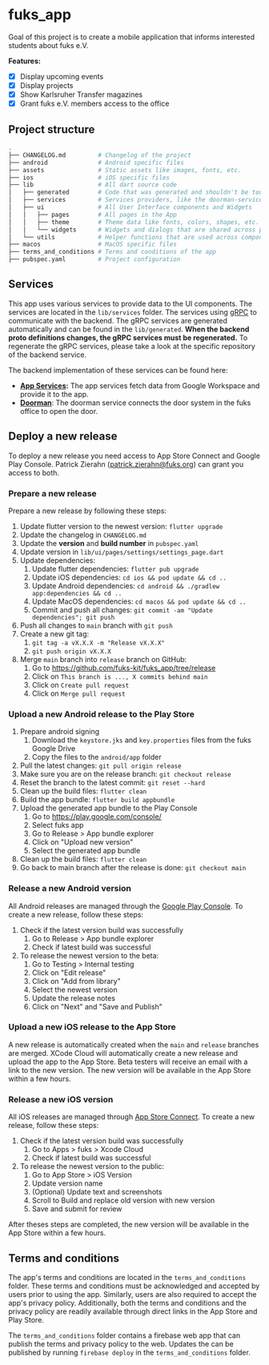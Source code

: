 # fuks_app

Goal of this project is to create a mobile application that informs interested students about fuks
e.V.

**Features:**

- [x] Display upcoming events
- [x] Display projects
- [x] Show Karlsruher Transfer magazines
- [x] Grant fuks e.V. members access to the office

## Project structure

```bash
.
├── CHANGELOG.md         # Changelog of the project
├── android              # Android specific files
├── assets               # Static assets like images, fonts, etc.
├── ios                  # iOS specific files
├── lib                  # All dart source code
│   ├── generated        # Code that was generated and shouldn't be touched!
│   ├── services         # Services providers, like the doorman-service, for UI components
│   ├── ui               # All User Interface components and Widgets
│   │   ├── pages        # All pages in the App
│   │   ├── theme        # Theme data like fonts, colors, shapes, etc.
│   │   └── widgets      # Widgets and dialogs that are shared across pages
│   └── utils            # Helper functions that are used across components
├── macos                # MacOS specific files
├── terms_and_conditions # Terms and conditions of the app
├── pubspec.yaml         # Project configuration

```

## Services

This app uses various services to provide data to the UI components. The services are located in
the `lib/services` folder. The services using [gRPC](https://grpc.io/) to communicate with the
backend. The gRPC services are generated automatically and can be found in the `lib/generated`.
**When the backend proto definitions changes, the gRPC services must be regenerated.** To regenerate
the gRPC services, please take a look at the specific repository of the backend service.

The backend implementation of these services can be found here:

* **[App Services](https://github.com/fuks-kit/app_services):** The app services fetch data from
  Google Workspace and provide it to the app.
* **[Doorman](https://github.com/fuks-kit/doorman)**: The doorman service connects the door system
  in the fuks office to open the door.

## Deploy a new release

To deploy a new release you need access to App Store Connect and Google Play Console. Patrick
Zierahn (patrick.zierahn@fuks.org) can grant you access to both.

### Prepare a new release

Prepare a new release by following these steps:

1. Update flutter version to the newest version: `flutter upgrade`
2. Update the changelog in `CHANGELOG.md`
3. Update the **version** and **build number** in `pubspec.yaml`
4. Update version in `lib/ui/pages/settings/settings_page.dart`
5. Update dependencies:
    1. Update flutter dependencies: `flutter pub upgrade`
    2. Update iOS dependencies: `cd ios && pod update && cd ..`
    3. Update Android dependencies: `cd android && ./gradlew app:dependencies && cd ..`
    4. Update MacOS dependencies: `cd macos && pod update && cd ..`
    5. Commit and push all changes: `git commit -am "Update dependencies"; git push`
6. Push all changes to `main` branch with `git push`
7. Create a new git tag:
    1. `git tag -a vX.X.X -m "Release vX.X.X"`
    2. `git push origin vX.X.X`
8. Merge `main` branch into `release` branch on GitHub:
    1. Go to https://github.com/fuks-kit/fuks_app/tree/release
    2. Click on `This branch is ..., X commits behind main`
    3. Click on `Create pull request`
    4. Click on `Merge pull request`

### Upload a new Android release to the Play Store

1. Prepare android signing
    1. Download the `keystore.jks` and `key.properties` files from the fuks Google Drive
    2. Copy the files to the `android/app` folder
2. Pull the latest changes: `git pull origin release`
3. Make sure you are on the release branch: `git checkout release`
4. Reset the branch to the latest commit: `git reset --hard`
5. Clean up the build files: `flutter clean`
6. Build the app bundle: `flutter build appbundle`
7. Upload the generated app bundle to the Play Console
    1. Go to https://play.google.com/console/
    2. Select fuks app
    3. Go to Release > App bundle explorer
    4. Click on "Upload new version"
    5. Select the generated app bundle
8. Clean up the build files: `flutter clean`
9. Go back to main branch after the release is done: `git checkout main`

### Release a new Android version

All Android releases are managed through
the [Google Play Console](https://play.google.com/console/).
To create a new release, follow these steps:

1. Check if the latest version build was successfully
    1. Go to Release > App bundle explorer
    2. Check if latest build was successful
2. To release the newest version to the beta:
    1. Go to Testing > Internal testing
    2. Click on "Edit release"
    3. Click on "Add from library"
    4. Select the newest version
    5. Update the release notes
    6. Click on "Next" and "Save and Publish"

### Upload a new iOS release to the App Store

A new release is automatically created when the `main` and `release` branches are merged. XCode
Cloud will automatically create a new release and upload the app to the App Store. Beta testers will
receive an email with a link to the new version. The new version will be available in the App Store
within a few hours.

### Release a new iOS version

All iOS releases are managed through [App Store Connect](https://appstoreconnect.apple.com/). To
create a new release, follow these steps:

1. Check if the latest version build was successfully
    1. Go to Apps > fuks > Xcode Cloud
    2. Check if latest build was successful
2. To release the newest version to the public:
    1. Go to App Store > iOS Version
    2. Update version name
    3. (Optional) Update text and screenshots
    4. Scroll to Build and replace old version with new version
    5. Save and submit for review

After theses steps are completed, the new version will be available in the App Store within a few
hours.

## Terms and conditions

The app's terms and conditions are located in the `terms_and_conditions` folder. These terms and
conditions must be acknowledged and accepted by users prior to using the app. Similarly, users are
also required to accept the app's privacy policy. Additionally, both the terms and conditions and
the privacy policy are readily available through direct links in the App Store and Play Store.

The `terms_and_conditions` folder contains a firebase web app that can publish the terms and privacy
policy to the web. Updates the can be published by running `firebase deploy` in
the `terms_and_conditions` folder.